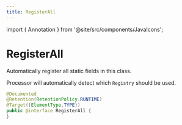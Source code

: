 ```yaml
---
title: RegisterAll
---
```


import { Annotation } from '@site/src/components/JavaIcons';

# RegisterAll <Annotation/>

Automatically register all static fields in this class.

Processor will automatically detect which `Registry` should be used.

```java
@Documented
@Retention(RetentionPolicy.RUNTIME)
@Target({ElementType.TYPE})
public @interface RegisterAll {
}
```